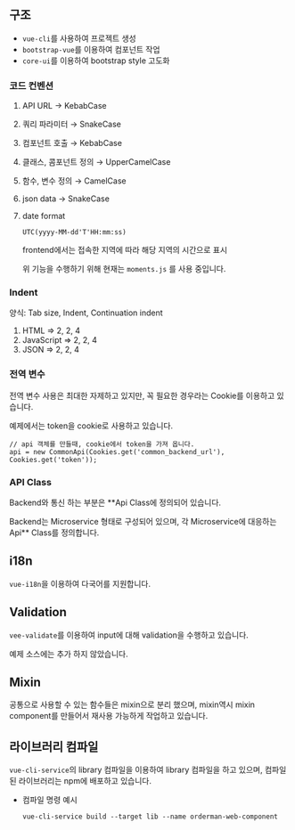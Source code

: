 ## 구조

- `vue-cli`를 사용하여 프로젝트 생성
- `bootstrap-vue`를 이용하여 컴포넌트 작업
- `core-ui`를 이용하여 bootstrap style 고도화

### 코드 컨벤션

1. API URL → KebabCase
2. 쿼리 파라미터 → SnakeCase
3. 컴포넌트 호출 → KebabCase
4. 클래스, 콤포넌트 정의 → UpperCamelCase
5. 함수, 변수 정의 → CamelCase
6. json data → SnakeCase
7. date format

    `UTC(yyyy-MM-dd'T'HH:mm:ss)`

    frontend에서는 접속한 지역에 따라 해당 지역의 시간으로 표시

    위 기능을 수행하기 위해 현재는 `moments.js` 를 사용 중입니다.

### Indent

양식: Tab size, Indent, Continuation indent

1. HTML ⇒ 2, 2, 4
2. JavaScript ⇒ 2, 2, 4
3. JSON ⇒ 2, 2, 4

### 전역 변수

전역 변수 사용은 최대한 자제하고 있지만, 꼭 필요한 경우라는 Cookie를 이용하고 있습니다.

예제에서는 token을 cookie로 사용하고 있습니다.

    // api 객체를 만들때, cookie에서 token을 가져 옵니다.
    api = new CommonApi(Cookies.get('common_backend_url'), Cookies.get('token'));

### API Class

Backend와 통신 하는 부분은 **Api Class에 정의되어 있습니다.

Backend는 Microservice 형태로 구성되어 있으며, 각 Microservice에 대응하는 Api** Class를 정의합니다.

## i18n

`vue-i18n`을 이용하여 다국어를 지원합니다.

## Validation

`vee-validate`를 이용하여 input에 대해 validation을 수행하고 있습니다.

예제 소스에는 추가 하지 않았습니다.

## Mixin

공통으로 사용할 수 있는 함수들은 mixin으로 분리 했으며, mixin역시 mixin component를 만들어서 재사용 가능하게 작업하고 있습니다.

## 라이브러리 컴파일

`vue-cli-service`의 library 컴파일을 이용하여 library 컴파일을 하고 있으며, 컴파일된 라이브러리는 npm에 배포하고 있습니다.

- 컴파일 명령 예시

    `vue-cli-service build --target lib --name orderman-web-component`